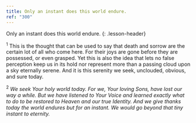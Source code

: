 ```yaml
---
title: Only an instant does this world endure.
ref: "300"
---
```


Only an instant does this world endure.
{: .lesson-header}

<sup>1</sup> This is the thought that can be used to say that death and
sorrow are the certain lot of all who come here. For their joys are gone
before they are possessed, or even grasped. Yet this is also the idea
that lets no false perception keep us in its hold nor represent more
than a passing cloud upon a sky eternally serene. And it is this
serenity we seek, unclouded, obvious, and sure today.

<sup>2</sup> *We seek Your holy world today. For we, Your loving Sons,
have lost our way a while. But we have listened to Your Voice and
learned exactly what to do to be restored to Heaven and our true
Identity. And we give thanks today the world endures but for an instant.
We would go beyond that tiny instant to eternity.*

